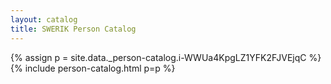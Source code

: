 ```yaml
---
layout: catalog
title: SWERIK Person Catalog
---
```

{% assign p = site.data._person-catalog.i-WWUa4KpgLZ1YFK2FJVEjqC %}
{% include person-catalog.html p=p %}

